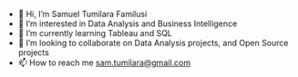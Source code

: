 - 👋 Hi, I’m Samuel Tumilara Familusi
- 👀 I’m interested in Data Analysis and Business Intelligence 
- 🌱 I’m currently learning Tableau and SQL
- 💞️ I’m looking to collaborate on Data Analysis projects, and Open Source projects 
- 📫 How to reach me sam.tumilara@gmail.com

<!---
SamuelTumilara/SamuelTumilara is a ✨ special ✨ repository because its `README.md` (this file) appears on your GitHub profile.
You can click the Preview link to take a look at your changes.
--->
